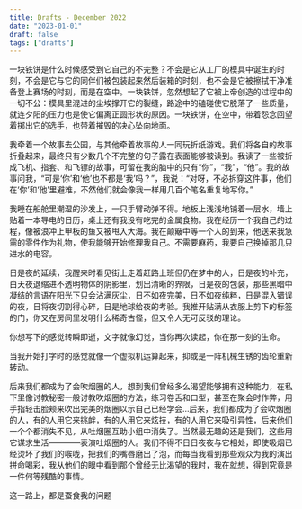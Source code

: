 ```yaml
---
title: Drafts - December 2022
date: "2023-01-01"
draft: false
tags: ["drafts"]
---
```


一块铁饼是什么时候感受到它自己的不完整？不会是它从工厂的模具中诞生的时刻，不会是它与它的同伴们被包装起来然后装箱的时刻，也不会是它被擦拭干净准备登上赛场的时刻，而是在空中。一块铁饼，忽然想起了它被上帝创造的过程中的一切不公：模具里混进的尘埃撑开它的裂缝，路途中的磕碰使它脱落了一些质量，就连夕阳的压力也是使它偏离正圆形状的原因。一块铁饼，在空中，带着怨念回望着掷出它的选手，也带着摧毁的决心坠向地面。

我牵着一个故事去公园，与其他牵着故事的人一同玩折纸游戏。我们将各自的故事折叠起来，最终只有少数几个不完整的句子露在表面能够被读到。我读了一些被折成飞机、指套、和飞镖的故事，可留在我的脑中的只有“你”，“我”，“他”。我的故事问我，“可是‘你’和‘他’也不都是‘我’吗？”，我说：“对呀，不必拆穿这件事，他们在‘你’和‘他’里避难，不然他们就会像我一样用几百个笔名重复地写你。”

我睡在船舱里潮湿的沙发上，一只手臂动弹不得。地板上浅浅地铺着一层水，墙上贴着一本导电的日历，桌上还有我没有吃完的金属食物。我在经历一个我自己的过程，像被浪冲上甲板的鱼又被甩入大海。我在颠簸中等一个人的到来，他送来我急需的零件作为礼物，使我能够开始修理我自己。不需要麻药，我要自己换掉那几只进水的电容。

日是夜的延续，我醒来时看见街上走着赶路上班但仍在梦中的人，日是夜的补充，白天夜退缩进不透明物体的阴影里，划出清晰的界限，日是夜的包装，那些黑暗中凝结的言语在阳光下只会沾满灰尘，日不如夜完美，日不如夜纯粹，日是混入错误的夜，日将夜切割得心碎，日是地球给夜的考验。我推开贴满从衣服上剪下的标签的门，你又在房间里发明什么稀奇古怪，但又令人无可反驳的理论。

你想写下的感觉转瞬即逝，文字就像幻觉，当你再次读起，你在那一刻的生命。  

当我开始打字时的感觉就像一个虚拟机运算起来，抑或是一阵机械生锈的齿轮重新转动。  

后来我们都成为了会吹烟圈的人，想到我们曾经多么渴望能够拥有这种能力，在私下里像讨教秘密一般讨教吹烟圈的方法，练习卷舌和口型，甚至在聚会时作弊，用手指轻击脸颊来吹出完美的烟圈以示自己已经学会...后来，我们都成为了会吹烟圈的人，有的人用它来挑衅，有的人用它来炫技，有的人用它来吸引异性，后来他们一个个都消失不见，从吐烟圈互助小组中消失了。当然最无趣的还是我们，这些用它谋求生活————表演吐烟圈的人。我们不得不日日夜夜与它相处，即使吸烟已经烫坏了我们的喉咙，把我们的嘴唇磨出了泡，而每当我看到那些观众为我的演出拼命喝彩，我从他们的眼中看到那个曾经无比渴望的我时，我在就想，得到究竟是一件何等残酷的事情。

这一路上，都是蚕食我的问题
